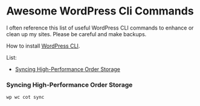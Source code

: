 # Awesome WordPress Cli Commands

I often reference this list of useful WordPress CLI commands to enhance or clean up my sites. Please be careful and make backups.

How to install [WordPress CLI](https://wp-cli.org/).

List:

- [Syncing High-Performance Order Storage](#syncing-high-performance-order-storages)

### Syncing High-Performance Order Storage
```bash
wp wc cot sync
```
